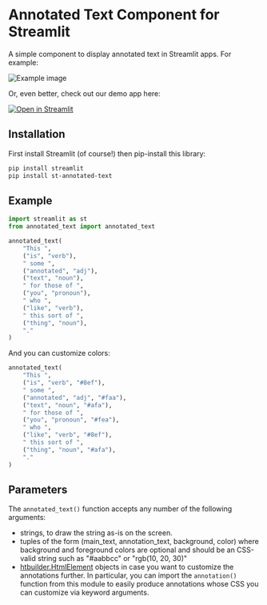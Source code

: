 # Annotated Text Component for Streamlit

A simple component to display annotated text in Streamlit apps. For example:

![Example image](https://github.com/tvst/st-annotated-text/raw/master/example.png)

Or, even better, check out our demo app here:

[![Open in Streamlit](https://static.streamlit.io/badges/streamlit_badge_black_white.svg)](https://st-annotated-text.streamlit.app/)


## Installation

First install Streamlit (of course!) then pip-install this library:

```bash
pip install streamlit
pip install st-annotated-text
```


## Example

```python
import streamlit as st
from annotated_text import annotated_text

annotated_text(
    "This ",
    ("is", "verb"),
    " some ",
    ("annotated", "adj"),
    ("text", "noun"),
    " for those of ",
    ("you", "pronoun"),
    " who ",
    ("like", "verb"),
    " this sort of ",
    ("thing", "noun"),
    "."
)
```

And you can customize colors:

```python
annotated_text(
    "This ",
    ("is", "verb", "#8ef"),
    " some ",
    ("annotated", "adj", "#faa"),
    ("text", "noun", "#afa"),
    " for those of ",
    ("you", "pronoun", "#fea"),
    " who ",
    ("like", "verb", "#8ef"),
    " this sort of ",
    ("thing", "noun", "#afa"),
    "."
)
```


## Parameters

The `annotated_text()` function accepts any number of the following arguments:
- strings, to draw the string as-is on the screen.
- tuples of the form (main_text, annotation_text, background, color) where
  background and foreground colors are optional and should be an CSS-valid string such as
  "#aabbcc" or "rgb(10, 20, 30)"
- [htbuilder.HtmlElement](https://github.com/tvst/htbuilder) objects in case you want to customize
  the annotations further. In particular, you can import the `annotation()` function from this
  module to easily produce annotations whose CSS you can customize via keyword arguments.
